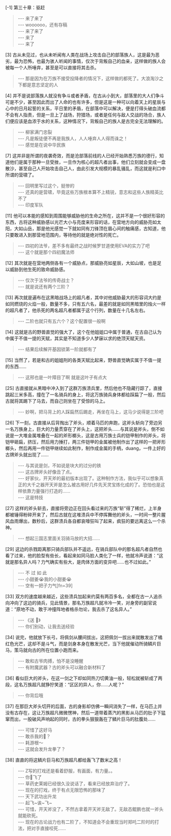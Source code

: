 
[-1] 第三十章：驱赶
>--- 来了来了<br>
>--- woooooo，还有存稿<br>
>--- 来了来了<br>
>--- 来了<br>
>--- 来了<br>

[3] 古从未见过，也从未听闻有人类在战场上攻击自己的部落族人，这是最为恶劣，最为恐怖，也最为骇人听闻的事情，仅次于背叛自己的血亲，这样做的族人会被每一个人所唾弃，甚至是可以直接将其击杀。
>--- 那是因为在万族不接受投降者的情况下，这样做的都死了。大浪淘沙之下都是意志坚定的人<br>

[4] 并不是说部落族人就没有争斗或者矛盾，在古从小到大，部落里的大人们争斗可是不少，甚至因此而出了人命的也有许多，但是这是一种可以向着天上的星辰与心中的日月起誓的关系，平日里的矛盾，在部落中可以解决，便是打得头破血流都不会有人指责，但是一旦上了战场，狩猎场，或者是任何与敌人交战的场合，族人们便应该是血浓于水的关系，这种情况下，背叛自己的族人是古完全无法理解的。
>--- 柳家满门忠裂<br>
>--- 凡是叛徒便不再是我族人，人人唾弃人人得而诛之！<br>
>--- 感觉是在说中华民族<br>

[7] 这并非是所谓的夜袭奇效，而是沧部落前线的人已经开始熟悉万族的德行，知道他们是属于那种一旦受挫，一旦作为核心的超凡者出事，他们立刻就会变成一盘散沙，甚至自己人开始攻击自己人，由此引发大规模的暴乱骚乱，而这就是利口中所谓的营啸了。
>--- 回明里写过这个，挺惨的<br>
>--- 还真的是营啸，毕竟这些万族根本算不上精锐，意志和这些人族精英比不了<br>
>--- 印度军队<br>

[11] 他可以本能的感知到周围能够威胁他的生命之所在，这并不是一个很好形容的东西，古将这种威胁感以光芒大小与亮度来形容的话，在营地方向的威胁亮如太阳，大如山岳，那是他光感觉一下就如同有刀锋顶在眉心间的触痛感，古知道，他只要敢进入到那营地范围内，等待他的就是绝对性的死亡。
>--- 四初的法爷，差不多有最终之战时候罗甘道使用EVA的实力了吧<br>
>--- 这个就是那个四初魔法师<br>

[12] 其次就是在营地两侧各有一个威胁点，那威胁亮如星辰，大如山坡，也是足以威胁到他生死的致命威胁感。
>--- 仅次于法爷的传奇战士？<br>
>--- 就是说还有两个三阶？<br>

[13] 再次就是遍布在这黑暗战场上的超凡者，其中对他威胁最大的形容词大约是如同燃烧的火焰一般，数量不多，只有五六名，最差的就是如同黑暗里的烛火一样的超凡者了，他杀死的两名超凡者都属于这个行列，数量在十几名左右。
>--- 二阶也就只有五六个？这个配置很一般啊<br>

[14] 这就是古的野兽直觉的强大了，这个在他姐姐口中属于普通，在古自己认为中属于不值一提的天赋，其实是不知道多少人梦寐以求的绝顶天赋天资。
>--- 结果后续解开基因锁第一阶就都有了<br>

[15] 当然了，若是和古的姐姐刑的各类天赋比起来，野兽直觉确实属于不值一提的东西……
>--- 这邢也是一叶障目了啊 就是这叶子有点大<br>

[25] 古直接就从黑暗中冲入到了这群万族溃兵里，然后他也不隐藏行踪了，直接跳起三米多高，撞在了一名骑兵的身上，将这万族骑兵身体都给踩扁了一般，然后古就将其踢下了马去，而自己则坐在了受惊的马上。
>--- 妙啊，把马背上的人踩扁然后踢走，再坐在马上，这马少说得是三阶吧<br>

[26] 下一刻，古直接从后背掏出了斧头，顺着马匹的奔跑，这斧头斩向了旁边另一名万族身上，巨大的力量贯穿在了斧头上，这把斧头……与其说是斧头，倒不如说是一大堆金属堆叠在一起的斧形榔头，这是古用万族士兵的铠甲制作的斧头，将铠甲砸扁，挤压，然后用力捶打，两三件铠甲的金属被他制作出了这样的一把斧形榔头，然后再用一件铠甲继续如此制作，制作成金属的手柄，duang，一件上好的古牌斧头就出现了……
>--- 与其说是剑，不如说是块大的过分的铁<br>
>--- 这古牌斧头好像丑了点。<br>
>--- 好家伙，开天斧的最初版本出现了。这种制作方法，我似乎可以想象真正的大千之器开天斧是怎么被古用好几件先天灵宝炼化成的了。恐怕也是这样依靠力量强行打造的……<br>
>--- 这是特技<br>

[27] 这样的斧头斩去，直接将旁边正在回头看过来的万族“斩”得了稀烂，上半身都被锤得粉碎开来了，然后古就在这堆溃兵中不停挥舞他的斧头，一时间一整片腥风血雨爆出，数秒后，这群溃兵各自都哀嚎狂叫了起来，疯狂的要远离这么一个杀神。
>--- 想起三国志里面关羽骑马放的大招......<br>

[29] 这边的杀戮距离那只骑兵部队并不遥远，在骑兵部队中的那名超凡者自然也看了过来，他的脸型有些长，看起来如同马脸人类化了一样，他就冷声说道：“这就是那名异人吗？力气确实有些大，是肉体方面的变异吧……也不过如此。”
>--- 不 过 如 此<br>
>--- 小甜姜😭我的小甜姜😭<br>
>--- 空有一把子力气[fn=39]<br>

[33] 双方的速度越来越近，这些溃兵加起来约莫有两百多名，全都在古一人追杀向冲向了这边的骑兵，见此情景，那名万族超凡就冷冷一笑，对身旁的副官说道：“原地不动，敢于冲撞阵地者格杀勿论，我去杀了这名异人。”
>--- 《送 🐴》<br>
>--- 你们别动，让我去送经验<br>

[34] 说完，他就放下长弓，将佩剑从腰间拔出，这把佩剑一拔出来就散发出了橘红色光芒，这却不是斗气，而是剑身本身在散发光芒，当下他就催动所骑鳞片巨马，策马就向古的所在位置小跑而来。
>--- 敢和古爷肉搏，怕不是没睡醒<br>
>--- 有附魔武器？古的斧头可以融合新材料了<br>

[36] 看似巨大的斧头，在这一剑之下却如同热刀切黄油一般，轻松就被斩成了两段，这名万族超凡就狰狞笑道：“区区的异人，你……人呢？”
>--- 你背后哦<br>

[37] 在那巨大斧头切开的后面，古的身影却仿佛一瞬间消失了一样，在马匹上并没有古存在，这让万族超凡微微愣神，然后一道带着蒸汽的黑影从马匹的肚子下猛窜而出，一股破风声响起的同时，古的拳头狠狠轰在了鳞片巨马的肚腹处……
>--- 可惜了这好马<br>
>--- 敢杀我的🐴？<br>
>--- 耗游根～<br>
>--- 这就会发升龙拳了？<br>

[38] 直直的将这鳞片巨马和万族超凡都给轰飞了数米之高！
>--- Z写的打戏还是看着舒服，有画面，有力量。。<br>
>--- 你🐴飞了<br>
>--- 草药史莱姆已经很久没说话了，看来已经放弃治疗了。<br>
>--- 现在的打戏，终于有点无限恐怖的那味了<br>
>--- 天下武功出升龙<br>
>--- 起飞~诶~飞~<br>
>--- 可惜，开天斧没了，不然古拿着开天斧无敌了。无敌态鲲鹏也就一斧头就能砍死。<br>
>--- 现在的古论战力也有二阶了，不知道会不会重现当时郑吒二阶时的打法，把对手直接咬死……<br>
